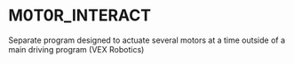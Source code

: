 # M0T0R_INTERACT
Separate program designed to actuate several motors at a time outside of a main driving program (VEX Robotics)
